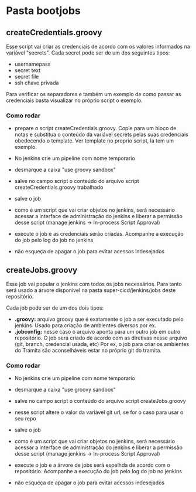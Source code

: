 # Pasta bootjobs

## createCredentials.groovy

Esse script vai criar as credenciais de acordo com os valores informados na variável "secrets".
Cada secret pode ser de um dos seguintes tipos:
- usernamepass
- secret text
- secret file
- ssh chave privada

Para verificar os separadores e também um exemplo de como passar as credenciais basta visualizar no próprio script o exemplo.

### Como rodar

- prepare o script createCredentials.groovy. Copie para um bloco de notas e substitua o conteúdo da variável secrets pelas suas credenciais obedecendo o template. Ver template no proprio script, lá tem um exemplo.

- No jenkins crie um pipeline com nome temporario

- desmarque a caixa "use groovy sandbox"

- salve no campo script o conteúdo do arquivo script createCredentials.groovy trabalhado

- salve o job

- como é um script que vai criar objetos no jenkins, será necessário acessar a interface de administração do jenkins e liberar a permissão desse script (manage jenkins -> In-process Script Approval)

- execute o job e as credenciais serão criadas. Acompanhe a execução do job pelo log do job no jenkins

- não esqueça de apagar o job para evitar acessos indesejados

## createJobs.groovy

Esse job vai popular o jenkins com todos os jobs necessários. Para tanto será usado a árvore disponível na pasta super-cicd/jenkins/jobs deste repositório.

Cada job pode ser de um dos dois tipos:
- **.groovy:** arquivo groovy que é exatamente o job a ser executado pelo jenkins. Usado para criação de ambientes diversos por ex.
- **.jobconfig:** nesse caso o arquivo aponta para um outro job em outro repositório. O job será criado de acordo com as diretivas nesse arquivo (git, branch, credencial usada, etc) Por ex, o job para criar os ambientes do Tramita são aconselháveis estar no próprio git do tramita.

### Como rodar

- No jenkins crie um pipeline com nome temporario

- desmarque a caixa "use groovy sandbox"

- salve no campo script o conteúdo do arquivo script createJobs.groovy 
- nesse script altere o valor da variável git url, se for o caso para usar o seu repo

- salve o job

- como é um script que vai criar objetos no jenkins, será necessário acessar a interface de administração do jenkins e liberar a permissão desse script (manage jenkins -> In-process Script Approval)

- execute o job e a árvore de jobs será espelhda de acordo com o repositório. Acompanhe a execução do job pelo log do job no jenkins

- não esqueça de apagar o job para evitar acessos indesejados